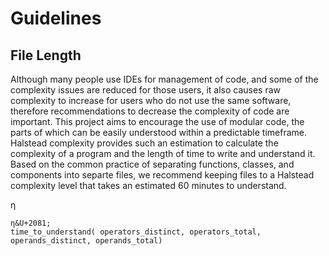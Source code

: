 # Guidelines

## File Length

Although many people use IDEs for management of code, and some of the complexity issues are reduced for those users, it also causes raw complexity to increase for users who do not use the same software, therefore recommendations to decrease the complexity of code are important. This project aims to encourage the use of modular code, the parts of which can be easily understood within a predictable timeframe. Halstead complexity provides such an estimation to calculate the complexity of a program and the length of time to write and understand it. Based on the common practice of separating functions, classes, and components into separte files, we recommend keeping files to a Halstead complexity level that takes an estimated 60 minutes to understand.

η<math>&U+2081;</math>

```
η&U+2081;
time_to_understand( operators_distinct, operators_total, operands_distinct, operands_total)
```
<!--
<math>

&eta;<sub>1</sub> = the number of distinct operators </br>
&eta;<sub>2</sub>  = the number of distinct operands </br>
N<sub>1</sub> = the total number of operators </br>
N<sub>2</sub> = the total number of operands </br>

vocabulary = &eta;<sub>1</sub> + &eta;<sub>2</sub>  </br>
length = N<sub>1</sub> + N<sub>2</sub> </br>
difficulty = &eta;<sub>1</sub>/2 * N<sub>2</sub>/&eta;<sub>2</sub>  </br>
volume = length * log<sub>2</sub>(vocabulary)</br>

effort = difficulty * volume </br>
time = effort/18 seconds </br>

</math>

-->
